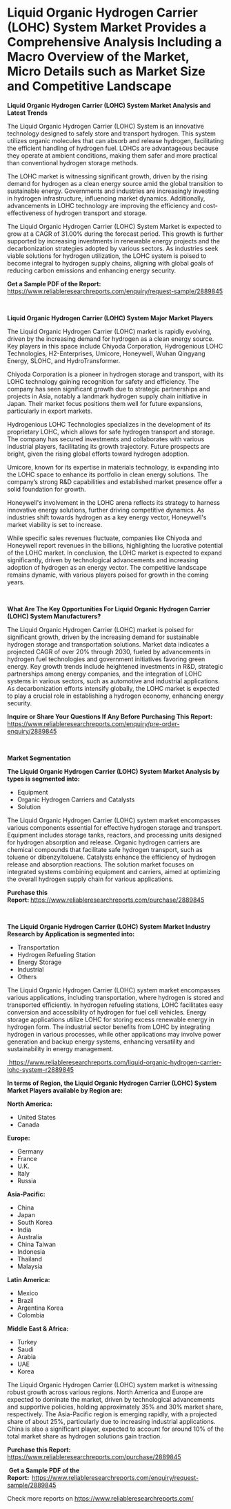 <p><h1>Liquid Organic Hydrogen Carrier (LOHC) System Market Provides a Comprehensive Analysis Including a Macro Overview of the Market, Micro Details such as Market Size and Competitive Landscape</h1></p><p><strong>Liquid Organic Hydrogen Carrier (LOHC) System Market Analysis and Latest Trends</strong></p>
<p><p>The Liquid Organic Hydrogen Carrier (LOHC) System is an innovative technology designed to safely store and transport hydrogen. This system utilizes organic molecules that can absorb and release hydrogen, facilitating the efficient handling of hydrogen fuel. LOHCs are advantageous because they operate at ambient conditions, making them safer and more practical than conventional hydrogen storage methods.</p><p>The LOHC market is witnessing significant growth, driven by the rising demand for hydrogen as a clean energy source amid the global transition to sustainable energy. Governments and industries are increasingly investing in hydrogen infrastructure, influencing market dynamics. Additionally, advancements in LOHC technology are improving the efficiency and cost-effectiveness of hydrogen transport and storage.</p><p>The Liquid Organic Hydrogen Carrier (LOHC) System Market is expected to grow at a CAGR of 31.00% during the forecast period. This growth is further supported by increasing investments in renewable energy projects and the decarbonization strategies adopted by various sectors. As industries seek viable solutions for hydrogen utilization, the LOHC system is poised to become integral to hydrogen supply chains, aligning with global goals of reducing carbon emissions and enhancing energy security.</p></p>
<p><strong>Get a Sample PDF of the Report:&nbsp;</strong> <a href="https://www.reliableresearchreports.com/enquiry/request-sample/2889845?utm_campaign=2267&utm_medium=2&utm_source=Github&utm_content=ia&utm_term=14032025&utm_id=liquid-organic-hydrogen-carrier-lohc-system">https://www.reliableresearchreports.com/enquiry/request-sample/2889845</a></p>
<p>&nbsp;</p>
<p><strong>Liquid Organic Hydrogen Carrier (LOHC) System Major Market Players</strong></p>
<p><p>The Liquid Organic Hydrogen Carrier (LOHC) market is rapidly evolving, driven by the increasing demand for hydrogen as a clean energy source. Key players in this space include Chiyoda Corporation, Hydrogenious LOHC Technologies, H2-Enterprises, Umicore, Honeywell, Wuhan Qingyang Energy, SLOHC, and HydroTransformer.</p><p>Chiyoda Corporation is a pioneer in hydrogen storage and transport, with its LOHC technology gaining recognition for safety and efficiency. The company has seen significant growth due to strategic partnerships and projects in Asia, notably a landmark hydrogen supply chain initiative in Japan. Their market focus positions them well for future expansions, particularly in export markets.</p><p>Hydrogenious LOHC Technologies specializes in the development of its proprietary LOHC, which allows for safe hydrogen transport and storage. The company has secured investments and collaborates with various industrial players, facilitating its growth trajectory. Future prospects are bright, given the rising global efforts toward hydrogen adoption.</p><p>Umicore, known for its expertise in materials technology, is expanding into the LOHC space to enhance its portfolio in clean energy solutions. The company’s strong R&D capabilities and established market presence offer a solid foundation for growth.</p><p>Honeywell's involvement in the LOHC arena reflects its strategy to harness innovative energy solutions, further driving competitive dynamics. As industries shift towards hydrogen as a key energy vector, Honeywell's market viability is set to increase.</p><p>While specific sales revenues fluctuate, companies like Chiyoda and Honeywell report revenues in the billions, highlighting the lucrative potential of the LOHC market. In conclusion, the LOHC market is expected to expand significantly, driven by technological advancements and increasing adoption of hydrogen as an energy vector. The competitive landscape remains dynamic, with various players poised for growth in the coming years.</p></p>
<p>&nbsp;</p>
<p><strong>What Are The Key Opportunities For Liquid Organic Hydrogen Carrier (LOHC) System Manufacturers?</strong></p>
<p><p>The Liquid Organic Hydrogen Carrier (LOHC) market is poised for significant growth, driven by the increasing demand for sustainable hydrogen storage and transportation solutions. Market data indicates a projected CAGR of over 20% through 2030, fueled by advancements in hydrogen fuel technologies and government initiatives favoring green energy. Key growth trends include heightened investments in R&D, strategic partnerships among energy companies, and the integration of LOHC systems in various sectors, such as automotive and industrial applications. As decarbonization efforts intensify globally, the LOHC market is expected to play a crucial role in establishing a hydrogen economy, enhancing energy security.</p></p>
<p><strong>Inquire or Share Your Questions If Any Before Purchasing This Report:</strong> <a href="https://www.reliableresearchreports.com/enquiry/pre-order-enquiry/2889845?utm_campaign=2267&utm_medium=2&utm_source=Github&utm_content=ia&utm_term=14032025&utm_id=liquid-organic-hydrogen-carrier-lohc-system">https://www.reliableresearchreports.com/enquiry/pre-order-enquiry/2889845</a></p>
<p>&nbsp;</p>
<p><strong>Market Segmentation</strong></p>
<p><strong>The Liquid Organic Hydrogen Carrier (LOHC) System Market Analysis by types is segmented into:</strong></p>
<p><ul><li>Equipment</li><li>Organic Hydrogen Carriers and Catalysts</li><li>Solution</li></ul></p>
<p><p>The Liquid Organic Hydrogen Carrier (LOHC) system market encompasses various components essential for effective hydrogen storage and transport. Equipment includes storage tanks, reactors, and processing units designed for hydrogen absorption and release. Organic hydrogen carriers are chemical compounds that facilitate safe hydrogen transport, such as toluene or dibenzyltoluene. Catalysts enhance the efficiency of hydrogen release and absorption reactions. The solution market focuses on integrated systems combining equipment and carriers, aimed at optimizing the overall hydrogen supply chain for various applications.</p></p>
<p><strong>Purchase this Report:&nbsp;</strong><a href="https://www.reliableresearchreports.com/purchase/2889845?utm_campaign=2267&utm_medium=2&utm_source=Github&utm_content=ia&utm_term=14032025&utm_id=liquid-organic-hydrogen-carrier-lohc-system">https://www.reliableresearchreports.com/purchase/2889845</a></p>
<p>&nbsp;</p>
<p><strong>The Liquid Organic Hydrogen Carrier (LOHC) System Market Industry Research by Application is segmented into:</strong></p>
<p><ul><li>Transportation</li><li>Hydrogen Refueling Station</li><li>Energy Storage</li><li>Industrial</li><li>Others</li></ul></p>
<p><p>The Liquid Organic Hydrogen Carrier (LOHC) system market encompasses various applications, including transportation, where hydrogen is stored and transported efficiently. In hydrogen refueling stations, LOHC facilitates easy conversion and accessibility of hydrogen for fuel cell vehicles. Energy storage applications utilize LOHC for storing excess renewable energy in hydrogen form. The industrial sector benefits from LOHC by integrating hydrogen in various processes, while other applications may involve power generation and backup energy systems, enhancing versatility and sustainability in energy management.</p></p>
<p><a href="https://www.reliableresearchreports.com/liquid-organic-hydrogen-carrier-lohc-system-r2889845?utm_campaign=2267&utm_medium=2&utm_source=Github&utm_content=ia&utm_term=14032025&utm_id=liquid-organic-hydrogen-carrier-lohc-system">&nbsp;https://www.reliableresearchreports.com/liquid-organic-hydrogen-carrier-lohc-system-r2889845</a></p>
<p><strong>In terms of Region, the Liquid Organic Hydrogen Carrier (LOHC) System Market Players available by Region are:</strong></p>
<p>
    <p> <strong> North America: </strong>
        <ul>
            <li>United States</li>
            <li>Canada</li>
        </ul>
        </p> 
    <p> <strong> Europe: </strong>
        <ul>
            <li>Germany</li>
            <li>France</li>
            <li>U.K.</li>
            <li>Italy</li>
            <li>Russia</li>
        </ul>
        </p> 
    <p> <strong> Asia-Pacific: </strong>
        <ul>
            <li>China</li>
            <li>Japan</li>
            <li>South Korea</li>
            <li>India</li>
            <li>Australia</li>
            <li>China Taiwan</li>
            <li>Indonesia</li>
            <li>Thailand</li>
            <li>Malaysia</li>
        </ul>
        </p> 
    <p> <strong> Latin America: </strong>
        <ul>
            <li>Mexico</li>
            <li>Brazil</li>
            <li>Argentina Korea</li>
            <li>Colombia</li>
        </ul>
        </p> 
    <p> <strong> Middle East & Africa: </strong>
        <ul>
            <li>Turkey</li>
            <li>Saudi</li>
            <li>Arabia</li>
            <li>UAE</li>
            <li>Korea</li>
        </ul>
    </p>
    </p>
<p><p>The Liquid Organic Hydrogen Carrier (LOHC) system market is witnessing robust growth across various regions. North America and Europe are expected to dominate the market, driven by technological advancements and supportive policies, holding approximately 35% and 30% market share, respectively. The Asia-Pacific region is emerging rapidly, with a projected share of about 25%, particularly due to increasing industrial applications. China is also a significant player, expected to account for around 10% of the total market share as hydrogen solutions gain traction.</p></p>
<p><strong>Purchase this Report: </strong><a href="https://www.reliableresearchreports.com/purchase/2889845?utm_campaign=2267&utm_medium=2&utm_source=Github&utm_content=ia&utm_term=14032025&utm_id=liquid-organic-hydrogen-carrier-lohc-system">https://www.reliableresearchreports.com/purchase/2889845</a></p>
<p>&nbsp;<strong>Get a Sample PDF of the Report:&nbsp;&nbsp;</strong><a href="https://www.reliableresearchreports.com/enquiry/request-sample/2889845?utm_campaign=2267&utm_medium=2&utm_source=Github&utm_content=ia&utm_term=14032025&utm_id=liquid-organic-hydrogen-carrier-lohc-system">https://www.reliableresearchreports.com/enquiry/request-sample/2889845</a></p>
<p><strong></strong></p>
<p>Check more reports on <a href="https://www.reliableresearchreports.com/?utm_campaign=2267&utm_medium=2&utm_source=Github&utm_content=ia&utm_term=14032025&utm_id=liquid-organic-hydrogen-carrier-lohc-system">https://www.reliableresearchreports.com/</a></p>